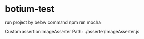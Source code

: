 # botium-test

run project by below command 
npm run mocha

Custom assertion ImageAsserter Path : ./asserter/ImageAsserter.js
